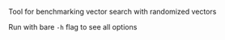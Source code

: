 Tool for benchmarking vector search with randomized vectors

Run with bare `-h` flag to see all options
